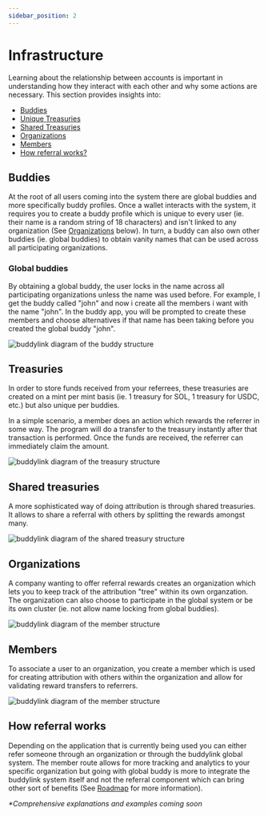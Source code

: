 ```yaml
---
sidebar_position: 2
---
```


# Infrastructure

Learning about the relationship between accounts is important in understanding how they interact with each other and why some actions are necessary. This section provides insights into:

- [Buddies](#buddies)
- [Unique Treasuries](#global-buddies)
- [Shared Treasuries](#treasuries)
- [Organizations](#organizations)
- [Members](#members)
- [How referral works?](#how-referral-works)

## Buddies

At the root of all users coming into the system there are global buddies and more specifically buddy profiles. Once a wallet interacts with the system, it requires you to create a buddy profile which is unique to every user (ie. their name is a random string of 18 characters) and isn't linked to any organization (See [Organizations](/) below). In turn, a buddy can also own other buddies (ie. global buddies) to obtain vanity names that can be used across all participating organizations.

### Global buddies

By obtaining a global buddy, the user locks in the name across all participating organizations unless the name was used before. For example, I get the buddy called "john" and now i create all the members i want with the name "john". In the buddy app, you will be prompted to create these members and choose alternatives if that name has been taking before you created the global buddy "john".

<img src="/img/buddy-infra.png" alt="buddylink diagram of the buddy structure" />

## Treasuries

In order to store funds received from your referrees, these treasuries are created on a mint per mint basis (ie. 1 treasury for SOL, 1 treasury for USDC, etc.) but also unique per buddies.

In a simple scenario, a member does an action which rewards the referrer in some way. The program will do a transfer to the treasury instantly after that transaction is performed. Once the funds are received, the referrer can immediately claim the amount.

<img src="/img/treasury-infra.png" alt="buddylink diagram of the treasury structure" />

## Shared treasuries

A more sophisticated way of doing attribution is through shared treasuries. It allows to share a referral with others by splitting the rewards amongst many.

<img src="/img/shared-treasury-infra.png" alt="buddylink diagram of the shared treasury structure" />

## Organizations

A company wanting to offer referral rewards creates an organization which lets you to keep track of the attribution "tree" within its own organzation. The organization can also choose to participate in the global system or be its own cluster (ie. not allow name locking from global buddies).

<img src="/img/organization-infra.png" alt="buddylink diagram of the member structure" />

## Members

To associate a user to an organization, you create a member which is used for creating attribution with others within the organization and allow for validating reward transfers to referrers.

<img src="/img/member-infra.png" alt="buddylink diagram of the member structure" />

## How referral works

Depending on the application that is currently being used you can either refer someone through an organization or through the buddylink global system. The member route allows for more tracking and analytics to your specific organization but going with global buddy is more to integrate the buddylink system itself and not the referral component which can bring other sort of benefits (See [Roadmap](/) for more information).

_\*Comprehensive explanations and examples coming soon_

<!-- ### Referring global buddies

When you refer someone to the buddylink platform, you also get attribution for bringing them into the system and benefit from them using the system. Assume the following the steps follow each other.

#### 1. Simple attribution

In this example, _Buddy John_ just created a buddy profile and refers someone else to the platform. This user creates _Buddy Jane_ and now the link is made between the two. _Buddy Jane_ buys an NFT and according to the referral promotion she gets 5% off fees for being referred and _Buddy John_ gets 25% of the remaining referral fee. The transfer is done instantly during the purchase and sent to _Buddy John_

#### 2. Multi-level attribution

_Buddy Jane_ now decides to also invite people. _Buddy Max_ is now a new buddy under _Buddy Jane_........

#### 3. Multi-attribution

### Referring members

Lets run through a couple scenarios -->
